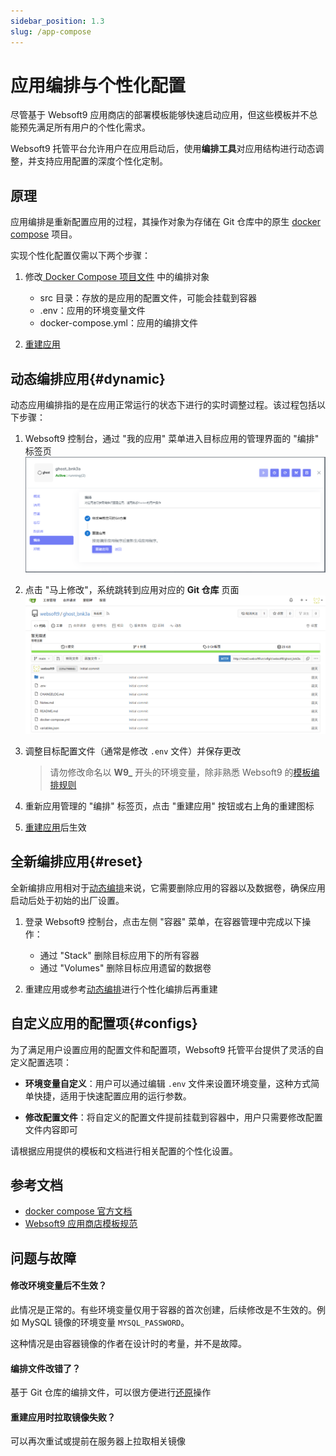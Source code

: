 ```yaml
---
sidebar_position: 1.3
slug: /app-compose
---
```


# 应用编排与个性化配置

尽管基于 Websoft9 应用商店的部署模板能够快速启动应用，但这些模板并不总能预先满足所有用户的个性化需求。  

Websoft9 托管平台允许用户在应用启动后，使用**编排工具**对应用结构进行动态调整，并支持应用配置的深度个性化定制。    

## 原理

应用编排是重新配置应用的过程，其操作对象为存储在 Git 仓库中的原生 [docker compose](https://docs.docker.com/compose/) 项目。

实现个性化配置仅需以下两个步骤：

1. 修改[ Docker Compose 项目文件](./plan-git#modify) 中的编排对象

   - src 目录：存放的是应用的配置文件，可能会挂载到容器
   - .env：应用的环境变量文件
   - docker-compose.yml：应用的编排文件

2. [重建应用](./app-lifecycle#rebuild)


## 动态编排应用{#dynamic}

动态应用编排指的是在应用正常运行的状态下进行的实时调整过程。该过程包括以下步骤：

1. Websoft9 控制台，通过 "我的应用" 菜单进入目标应用的管理界面的 "编排" 标签页
   ![](./assets/websoft9-composeedit.png)

2. 点击 "马上修改"，系统跳转到应用对应的 **Git 仓库** 页面
   ![](./assets/websoft9-composeedit-repo.png)

3. 调整目标配置文件（通常是修改 `.env` 文件）并保存更改

   > 请勿修改命名以 **W9_** 开头的环境变量，除非熟悉 Websoft9 的[模板编排规则](https://github.com/Websoft9/docker-library/blob/main/docs/code_owner.md)

4. 重新应用管理的 "编排" 标签页，点击 "重建应用" 按钮或右上角的重建图标

5. [重建应用](./app-lifecycle#rebuild)后生效

## 全新编排应用{#reset}

全新编排应用相对于[动态编排](#dynamic)来说，它需要删除应用的容器以及数据卷，确保应用启动后处于初始的出厂设置。  

1. 登录 Websoft9 控制台，点击左侧 "容器" 菜单，在容器管理中完成以下操作：
   
   - 通过 "Stack" 删除目标应用下的所有容器
   - 通过 "Volumes" 删除目标应用遗留的数据卷

2. 重建应用或参考[动态编排](#dynamic)进行个性化编排后再重建


## 自定义应用的配置项{#configs}

为了满足用户设置应用的配置文件和配置项，Websoft9 托管平台提供了灵活的自定义配置选项：

- **环境变量自定义**：用户可以通过编辑 `.env` 文件来设置环境变量，这种方式简单快捷，适用于快速配置应用的运行参数。

- **修改配置文件**：将自定义的配置文件提前挂载到容器中，用户只需要修改配置文件内容即可

请根据应用提供的模板和文档进行相关配置的个性化设置。

## 参考文档

- [docker compose 官方文档](https://docs.docker.com/compose/)
- [Websoft9 应用商店模板规范](https://github.com/Websoft9/docker-library)

## 问题与故障

#### 修改环境变量后不生效？

此情况是正常的。有些环境变量仅用于容器的首次创建，后续修改是不生效的。例如 MySQL 镜像的环境变量 `MYSQL_PASSWORD`。  

这种情况是由容器镜像的作者在设计时的考量，并不是故障。    

#### 编排文件改错了？

基于 Git 仓库的编排文件，可以很方便进行[还原](./plan-git#modify)操作

#### 重建应用时拉取镜像失败？

可以再次重试或提前在服务器上拉取相关镜像


